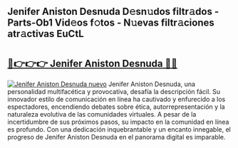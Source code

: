 ## Jenifer Aniston Desnuda D𝚎sn𝚞dos filtr𝚊dos - Parts-Ob1 Vid𝚎os f𝚘tos - N𝚞evas filtr𝚊ciones atr𝚊ctivas EuCtL

# <h2><a href="http://mb80bx.tromn.icu/?c=Jenifer+Aniston+Desnuda">🔗👉👉👉 Jenifer Aniston Desnuda 🔗🔗</a></h2>

[![Jenifer Aniston Desnuda nuevo](https://i.imgur.com/pEAQMta.gif)](http://mb80bx.tromn.icu/?c=Jenifer+Aniston+Desnuda)
Jenifer Aniston Desnuda, una personalidad multifacética y provocativa, desafía la descripción fácil. Su innovador estilo de comunicación en línea ha cautivado y enfurecido a los espectadores, encendiendo debates sobre ética, autorrepresentación y la naturaleza evolutiva de las comunidades virtuales. A pesar de la incertidumbre de sus próximos pasos, su impacto en la comunidad en línea es profundo. Con una dedicación inquebrantable y un encanto innegable, el progreso de Jenifer Aniston Desnuda en el panorama digital es imparable.
